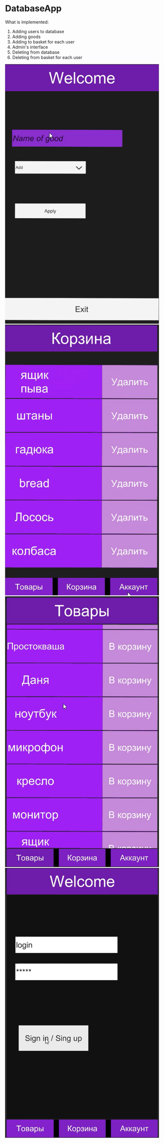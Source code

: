 # DatabaseApp

What is implemented:
1. Adding users to database
2. Adding goods
3. Adding to basket for each user
4. Admin's interface
5. Deleting from database
6. Deleting from basket for each user

![](https://github.com/AlexSergo/DatabaseApp/raw/main/screenshots/1.png)
![](https://github.com/AlexSergo/DatabaseApp/raw/main/screenshots/2.png)
![](https://github.com/AlexSergo/DatabaseApp/raw/main/screenshots/3.png)
![](https://github.com/AlexSergo/DatabaseApp/raw/main/screenshots/4.png)
